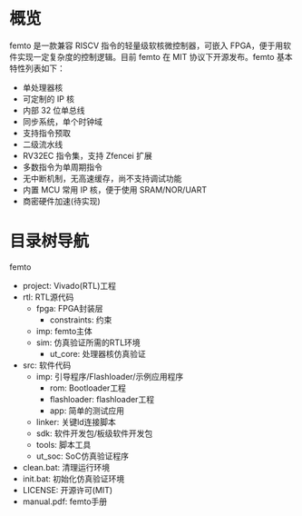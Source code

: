 # 概览
femto 是一款兼容 RISCV 指令的轻量级软核微控制器，可嵌入 FPGA，便于用软件实现一定复杂度的控制逻辑。目前 femto 在 MIT 协议下开源发布。femto 基本特性列表如下：
- 单处理器核
- 可定制的 IP 核
- 内部 32 位单总线
- 同步系统，单个时钟域
- 支持指令预取
- 二级流水线
- RV32EC 指令集，支持 Zfencei 扩展
- 多数指令为单周期指令
- 无中断机制，无高速缓存，尚不支持调试功能
- 内置 MCU 常用 IP 核，便于使用 SRAM/NOR/UART
- 商密硬件加速(待实现)

# 目录树导航

femto
- project: Vivado(RTL)工程
- rtl: RTL源代码
  - fpga: FPGA封装层
    - constraints: 约束
  - imp: femto主体
  - sim: 仿真验证所需的RTL环境
    - ut_core: 处理器核仿真验证
- src: 软件代码
  - imp: 引导程序/Flashloader/示例应用程序
    - rom: Bootloader工程
    - flashloader: flashloader工程
    - app: 简单的测试应用
  - linker: 关键ld连接脚本
  - sdk: 软件开发包/板级软件开发包
  - tools: 脚本工具
  - ut_soc: SoC仿真验证程序
- clean.bat: 清理运行环境
- init.bat: 初始化仿真验证环境
- LICENSE: 开源许可(MIT)
- manual.pdf: femto手册
